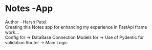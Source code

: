 # Notes -App
Author - Harsh Patel<br>
Creating this Notes app for enhancing my experience in FastApi frame work...<br>
Config for -> DataBase Connection
Models for -> Use of Pydentic for validation
Router -> Main Logic

